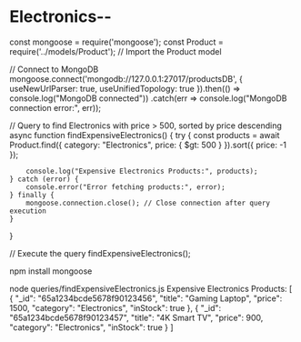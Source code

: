 # Electronics--
const mongoose = require('mongoose');
const Product = require('../models/Product'); // Import the Product model

// Connect to MongoDB
mongoose.connect('mongodb://127.0.0.1:27017/productsDB', {
    useNewUrlParser: true,
    useUnifiedTopology: true
}).then(() => console.log("MongoDB connected"))
  .catch(err => console.log("MongoDB connection error:", err));

// Query to find Electronics with price > 500, sorted by price descending
async function findExpensiveElectronics() {
    try {
        const products = await Product.find({
            category: "Electronics",
            price: { $gt: 500 }
        }).sort({ price: -1 });

        console.log("Expensive Electronics Products:", products);
    } catch (error) {
        console.error("Error fetching products:", error);
    } finally {
        mongoose.connection.close(); // Close connection after query execution
    }
}

// Execute the query
findExpensiveElectronics();

npm install mongoose

node queries/findExpensiveElectronics.js
Expensive Electronics Products: [
    {
        "_id": "65a1234bcde5678f90123456",
        "title": "Gaming Laptop",
        "price": 1500,
        "category": "Electronics",
        "inStock": true
    },
    {
        "_id": "65a1234bcde5678f90123457",
        "title": "4K Smart TV",
        "price": 900,
        "category": "Electronics",
        "inStock": true
    }
]


